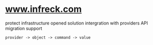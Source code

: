 # www.infreck.com

protect infrastructure
opened solution
intergration with providers API 
migration support


    provider -> object -> command -> value
